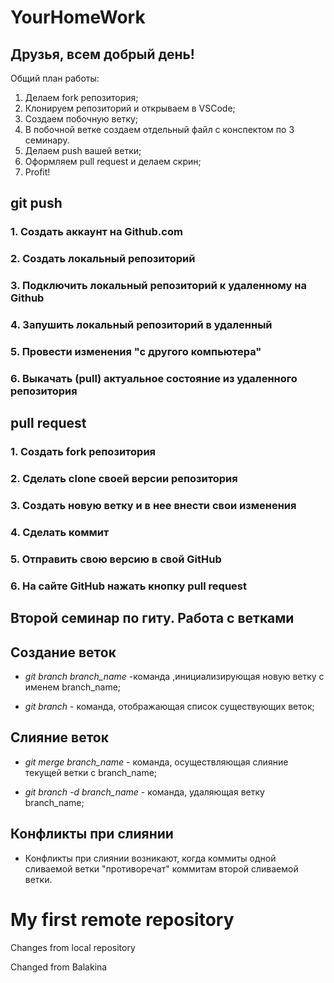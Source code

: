 # YourHomeWork

## Друзья, всем добрый день! 
Общий план работы:
1. Делаем fork репозитория;
2. Клонируем репозиторий и открываем в VSCode;
3. Создаем побочную ветку;
4. В побочной ветке создаем отдельный файл с конспектом по 3 семинару.
5. Делаем push вашей ветки;
6. Оформляем pull request и делаем скрин;
7. Profit!

 ## git push
 ### 1. Создать аккаунт на Github.com
 ### 2. Создать локальный репозиторий
 ### 3. Подключить локальный репозиторий к удаленному на Github
 ### 4. Запушить локальный репозиторий в удаленный
 ### 5. Провести изменения "с другого компьютера"
 ### 6. Выкачать (pull) актуальное состояние из удаленного репозитория

   ## pull request
 ### 1. Создать fork репозитория
 ### 2. Сделать clone своей версии репозитория
 ### 3. Создать новую ветку и в нее внести свои изменения
 ### 4. Сделать коммит 
 ### 5. Отправить свою версию в свой GitHub
 ### 6. На сайте GitHub нажать кнопку pull request

 ## Второй семинар по гиту. Работа с ветками

## Создание веток

* *git branch branch_name* -команда ,инициализирующая новую ветку с именем branch_name;

* *git branch* - команда, отображающая список существующих веток;
 
## Слияние веток 
* *git merge branch_name* - команда, осуществляющая слияние текущей ветки с branch_name;

* *git branch -d branch_name* - команда, удаляющая ветку branch_name;
## Конфликты при слиянии

* Конфликты при слиянии возникают, когда коммиты одной сливаемой ветки "противоречат" коммитам второй сливаемой ветки.

# My first remote repository
Changes from local repository

Changed from Balakina

